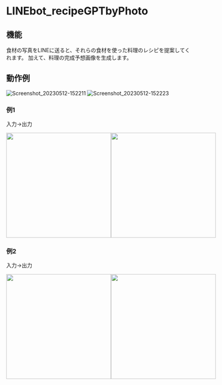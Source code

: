 # LINEbot_recipeGPTbyPhoto
## 機能
食材の写真をLINEに送ると、それらの食材を使った料理のレシピを提案してくれます。
加えて、料理の完成予想画像を生成します。

## 動作例
![Screenshot_20230512-152211]()
![Screenshot_20230512-152223]()

### 例1
入力→出力
<div style="display:flex;">
    <img src="https://github.com/sgmtg/LINEbot_recipeGPTbyPhoto/assets/72187839/507697ee-88ed-42eb-b1d5-ec0e884ffb36" width="280"/>
    <img src="https://github.com/sgmtg/LINEbot_recipeGPTbyPhoto/assets/72187839/123dacff-fc6b-47a5-8320-ed8d84286036" width="280"/>
</div>

### 例2
入力→出力
<div style="display:flex;">
    <img src="https://github.com/sgmtg/LINEbot_recipeGPTbyPhoto/assets/72187839/96dfe6d3-7a60-41b0-be8e-3d984b14eb1a" width="280"/>
    <img src="https://github.com/sgmtg/LINEbot_recipeGPTbyPhoto/assets/72187839/9bf0ed0f-556d-448e-b9f5-09f6bb6bcf72" width="280"/>
</div>
